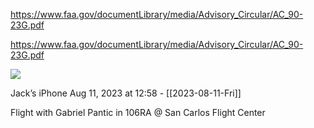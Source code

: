 https://www.faa.gov/documentLibrary/media/Advisory_Circular/AC_90-23G.pdf

https://www.faa.gov/documentLibrary/media/Advisory_Circular/AC_90-23G.pdf

![](<file:///Users/johnoleary/Library/Mobile Documents/iCloud~is~workflow~my~workflows/Documents/Screenshots/2023-08-11 125804.png>)

Jack’s iPhone
Aug 11, 2023 at 12:58 - [[2023-08-11-Fri]]

Flight with Gabriel Pantic in 106RA @ San Carlos Flight Center